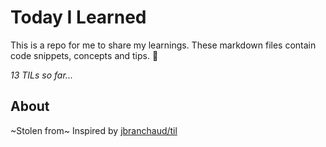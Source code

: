 # Today I Learned
This is a repo for me to share my learnings. These markdown files contain code snippets, concepts and tips. 🧠

_13 TILs so far..._

## About
~Stolen from~ Inspired by [jbranchaud/til](https://github.com/jbranchaud/til)
